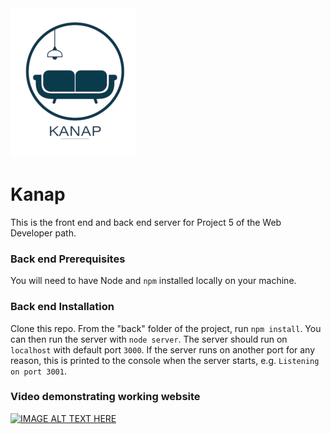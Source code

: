 <img src="https://github.com/EdwinLRT/P5-Kanap/blob/main/front/images/logo-small.png" alt="logo-kanap" title="Projet Kanap">

# Kanap #

This is the front end and back end server for Project 5 of the Web Developer path.

### Back end Prerequisites ###

You will need to have Node and `npm` installed locally on your machine.

### Back end Installation ###

Clone this repo. From the "back" folder of the project, run `npm install`. You 
can then run the server with `node server`. 
The server should run on `localhost` with default port `3000`. If the
server runs on another port for any reason, this is printed to the
console when the server starts, e.g. `Listening on port 3001`.


### Video demonstrating working website ###

[![IMAGE ALT TEXT HERE](https://img.youtube.com/vi/oqluixeJlkc/0.jpg)](https://www.youtube.com/watch?v=oqluixeJlkc)
